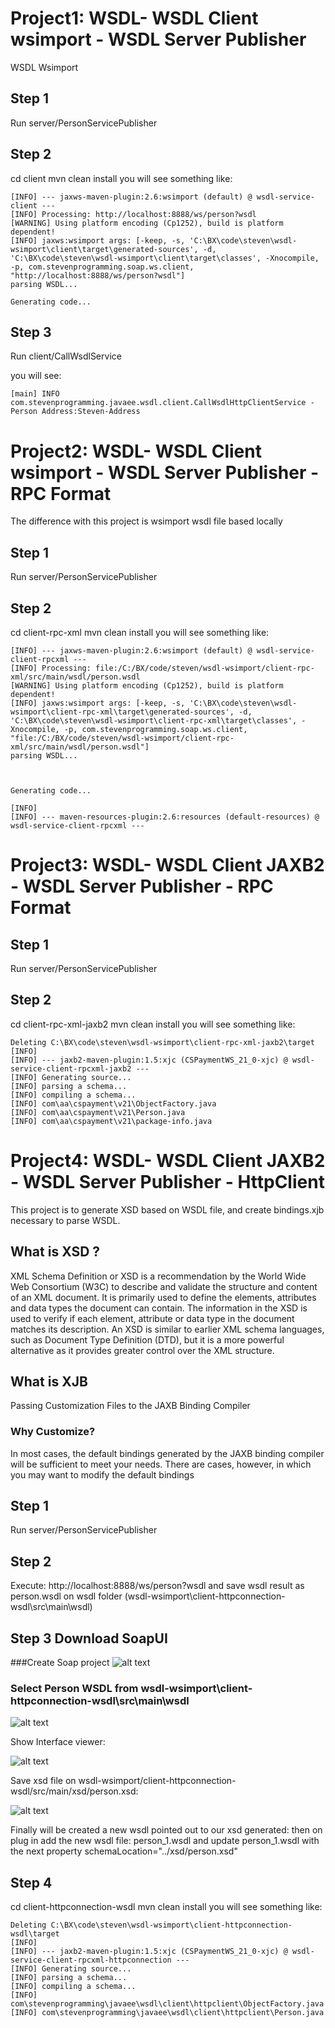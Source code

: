 # Project1: WSDL- WSDL Client wsimport - WSDL Server Publisher 
WSDL Wsimport

## Step 1
Run server/PersonServicePublisher

## Step 2
cd client
mvn clean install
you will see something like:
```
[INFO] --- jaxws-maven-plugin:2.6:wsimport (default) @ wsdl-service-client ---
[INFO] Processing: http://localhost:8888/ws/person?wsdl
[WARNING] Using platform encoding (Cp1252), build is platform dependent!
[INFO] jaxws:wsimport args: [-keep, -s, 'C:\BX\code\steven\wsdl-wsimport\client\target\generated-sources', -d, 'C:\BX\code\steven\wsdl-wsimport\client\target\classes', -Xnocompile, -p, com.stevenprogramming.soap.ws.client, "http://localhost:8888/ws/person?wsdl"]
parsing WSDL...

Generating code...
```

## Step 3
Run client/CallWsdlService

you will see:
```
[main] INFO com.stevenprogramming.javaee.wsdl.client.CallWsdlHttpClientService - Person Address:Steven-Address
```

# Project2: WSDL- WSDL Client wsimport - WSDL Server Publisher - RPC Format
The difference with this project is wsimport wsdl file based locally
## Step 1
Run server/PersonServicePublisher

## Step 2
cd client-rpc-xml
mvn clean install
you will see something like:
```
[INFO] --- jaxws-maven-plugin:2.6:wsimport (default) @ wsdl-service-client-rpcxml ---
[INFO] Processing: file:/C:/BX/code/steven/wsdl-wsimport/client-rpc-xml/src/main/wsdl/person.wsdl
[WARNING] Using platform encoding (Cp1252), build is platform dependent!
[INFO] jaxws:wsimport args: [-keep, -s, 'C:\BX\code\steven\wsdl-wsimport\client-rpc-xml\target\generated-sources', -d, 'C:\BX\code\steven\wsdl-wsimport\client-rpc-xml\target\classes', -Xnocompile, -p, com.stevenprogramming.soap.ws.client, "file:/C:/BX/code/steven/wsdl-wsimport/client-rpc-xml/src/main/wsdl/person.wsdl"]
parsing WSDL...



Generating code...

[INFO]
[INFO] --- maven-resources-plugin:2.6:resources (default-resources) @ wsdl-service-client-rpcxml ---

```

# Project3: WSDL- WSDL Client JAXB2 - WSDL Server Publisher - RPC Format

## Step 1
Run server/PersonServicePublisher

## Step 2
cd client-rpc-xml-jaxb2
mvn clean install
you will see something like:

```
Deleting C:\BX\code\steven\wsdl-wsimport\client-rpc-xml-jaxb2\target
[INFO]
[INFO] --- jaxb2-maven-plugin:1.5:xjc (CSPaymentWS_21_0-xjc) @ wsdl-service-client-rpcxml-jaxb2 ---
[INFO] Generating source...
[INFO] parsing a schema...
[INFO] compiling a schema...
[INFO] com\aa\cspayment\v21\ObjectFactory.java
[INFO] com\aa\cspayment\v21\Person.java
[INFO] com\aa\cspayment\v21\package-info.java
```

# Project4: WSDL- WSDL Client JAXB2 - WSDL Server Publisher - HttpClient

This project is to generate XSD based on WSDL file, and create bindings.xjb necessary to parse WSDL.

## What is XSD ?
XML Schema Definition or XSD is a recommendation by the World Wide Web Consortium (W3C) to describe and validate the structure and content of an XML document. It is primarily used to define the elements, 
attributes and data types the document can contain. The information in the XSD is used to verify if each element, attribute or data type in the document matches its description.
An XSD is similar to earlier XML schema languages, such as Document Type Definition (DTD), but it is a more powerful alternative as it provides greater control over the XML structure.

## What is XJB
Passing Customization Files to the JAXB Binding Compiler

### Why Customize?

In most cases, the default bindings generated by the JAXB binding compiler will be sufficient to meet your needs. There are cases, however, in which you may want to modify the default bindings

## Step 1
Run server/PersonServicePublisher

## Step 2
Execute: http://localhost:8888/ws/person?wsdl and save wsdl result as person.wsdl on wsdl folder (wsdl-wsimport\client-httpconnection-wsdl\src\main\wsdl)

## Step 3 Download SoapUI
###Create Soap project
![alt text](https://github.com/stericardo/wsdl-wsimport/blob/main/images/createsoapproject.png?raw=true)

### Select Person WSDL from wsdl-wsimport\client-httpconnection-wsdl\src\main\wsdl
![alt text](https://github.com/stericardo/wsdl-wsimport/blob/main/images/select-personwsdl.png?raw=true)

Show Interface viewer:

![alt text](https://github.com/stericardo/wsdl-wsimport/blob/main/images/showinterface.png?raw=true)

Save xsd file on wsdl-wsimport/client-httpconnection-wsdl/src/main/xsd/person.xsd:

![alt text](https://github.com/stericardo/wsdl-wsimport/blob/main/images/savexsd.png?raw=true)

Finally will be created a new wsdl pointed out to our xsd generated: then on plug in add the new wsdl file: <schemaFiles>person_1.wsdl</schemaFiles>
and update person_1.wsdl with the next property schemaLocation="../xsd/person.xsd"

## Step 4
cd client-httpconnection-wsdl
mvn clean install
you will see something like:

```
Deleting C:\BX\code\steven\wsdl-wsimport\client-httpconnection-wsdl\target
[INFO]
[INFO] --- jaxb2-maven-plugin:1.5:xjc (CSPaymentWS_21_0-xjc) @ wsdl-service-client-rpcxml-httpconnection ---
[INFO] Generating source...
[INFO] parsing a schema...
[INFO] compiling a schema...
[INFO] com\stevenprogramming\javaee\wsdl\client\httpclient\ObjectFactory.java
[INFO] com\stevenprogramming\javaee\wsdl\client\httpclient\Person.java

```